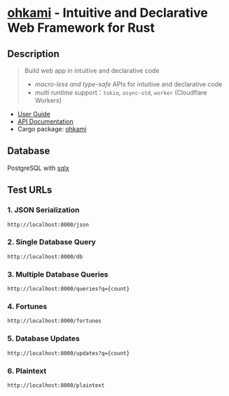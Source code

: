 # [ohkami](https://github.com/kana-rus/ohkami) - Intuitive and Declarative Web Framework for Rust

## Description

> Build web app in intuitive and declarative code
> - *macro-less and type-safe* APIs for intuitive and declarative code
> - *multi runtime* support：`tokio`, `async-std`, `worker` (Cloudflare Workers)

- [User Guide](https://docs.rs/ohkami/latest/ohkami/)
- [API Documentation](https://docs.rs/ohkami/latest/ohkami/)
- Cargo package: [ohkami](https://crates.io/crates/ohkami)

## Database

PostgreSQL with [sqlx](https://github.com/launchbadge/sqlx)

## Test URLs

### 1. JSON Serialization

    http://localhost:8000/json

### 2. Single Database Query

    http://localhost:8000/db

### 3. Multiple Database Queries

    http://localhost:8000/queries?q={count}

### 4. Fortunes

    http://localhost:8000/fortunes

### 5. Database Updates

    http://localhost:8000/updates?q={count}

### 6. Plaintext

    http://localhost:8000/plaintext